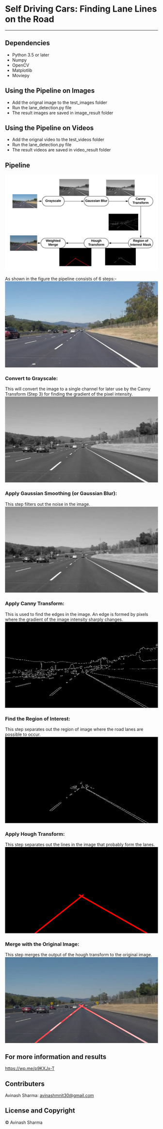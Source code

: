 # Self Driving Cars: Finding Lane Lines on the Road

---

## Dependencies
* Python 3.5 or later
* Numpy
* OpenCV
* Matplotlib
* Moviepy

## Using the Pipeline on Images
* Add the orignal image to the test_images folder 
* Run the lane_detection.py file 
* The result images are saved in image_result folder

## Using the Pipeline on Videos
* Add the orignal video to the test_videos folder
* Run the lane_detection.py file
* The result videos are saved in video_result folder


## Pipeline
![pipeline](./Pipeline/pipeline_v2jpeg.jpeg)

As shown in the figure the pipeline consists of 6 steps:-
![Orignal](./test_images/solidWhiteRight.jpg)
### Convert to Grayscale: 
This will convert the image to a single channel for later use by the Canny Transform (Step 3) for finding the gradient of the pixel intensity.
![Gray](./image_result/2_gray_solidWhiteCurve.jpg)
### Apply Gaussian Smoothing (or Gaussian Blur): 
This step filters out the noise in the image.
![Blur](./image_result/3_blur_solidWhiteCurve.jpg)
### Apply Canny Transform: 
This is used to find the edges in the image. An edge is formed by pixels where the gradient of the image intensity sharply changes.
![Canny](./image_result/4_canny_solidWhiteCurve.jpg)
### Find the Region of Interest: 
This step separates out the region of image where the road lanes are possible to occur.
![Masked](./image_result/5_masked_solidWhiteCurve.jpg)
### Apply Hough Transform: 
This step separates out the lines in the image that probably form the lanes.
![Hough](./image_result/6_hough_solidWhiteCurve.jpg)
### Merge with the Original Image: 
This step merges the output of the hough transform to the original image.
![Final](./image_result/7_final_solidWhiteCurve.jpg)

## For more information and results
https://wp.me/p9KXJx-T

## Contributers
Avinash Sharma: avinashmnit30@gmail.com

## License and Copyright
© Avinash Sharma


